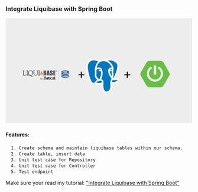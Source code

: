 ### Integrate Liquibase with Spring Boot
![ Liquibase ](/liquibase.png)

#### Features:
      1. Create schema and maintain liquibase tables within our schema.
      2. Create table, insert data
      3. Unit test case for Repository
      4. Unit test case for Controller
      5. Test endpoint

Make sure your read my tutorial: ["Integrate Liquibase with Spring Boot"](https://medium.com/@arjunsk/liquibase-create-schema-tables-items-in-your-database-753a6dd38893)
